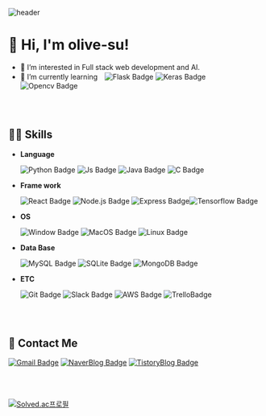 ![header](https://capsule-render.vercel.app/api?type=waving&color=auto&height=300&section=header&text=olive-su&fontSize=90&animation=fadeIn&fontAlignY=38&desc=I'm%20always%20eager%20to%20learn%20new%20skills😉&descAlignY=51&descAlign=62)


# 👋 Hi, I'm olive-su!

- 👀 I’m interested in Full stack web development and AI.
- 🌱 I’m currently learning　![Flask Badge](https://img.shields.io/badge/Flask-000000?style=flat-square&logo=Flask&logoColor=white) ![Keras Badge](https://img.shields.io/badge/Keras-d00000?style=flat-square&logo=Keras&logoColor=white) ![Opencv Badge](https://img.shields.io/badge/Opencv-5C3EE8?style=flat-square&logo=Opencv&logoColor=white)


### 　

## 👩‍💻 Skills

- **Language**

  ![Python Badge](https://img.shields.io/badge/Python-3776AB?style=flat-square&logo=Python&logoColor=white) ![Js Badge](https://img.shields.io/badge/JavaScript-F7DF1E?style=flat-square&logo=JavaScript&logoColor=white) ![Java Badge](https://img.shields.io/badge/Java-007396?style=flat-square&logo=Java&logoColor=white) ![C Badge](https://img.shields.io/badge/C-A8B9CC?yle=flat-square&logo=C&logoColor=white)

- **Frame work**

  ![React Badge](https://img.shields.io/badge/React-61DAFB?style=flat-square&logo=React&logoColor=white) ![Node.js Badge](https://img.shields.io/badge/Node.js-339933?style=flat-square&logo=Node.js&logoColor=white) ![Express Badge](https://img.shields.io/badge/Express-000000?style=flat-square&logo=Express&logoColor=white)![Tensorflow Badge](https://img.shields.io/badge/Tensorflow-FF6F00?style=flat-square&logo=Tensorflow&logoColor=white) 

- **OS**

  ![Window Badge](https://img.shields.io/badge/Windows-0078D6?style=flat-square&logo=Windows&logoColor=white) ![MacOS Badge](https://img.shields.io/badge/MacOS-000000?style=flat-square&logo=MacOS&logoColor=white) ![Linux Badge](https://img.shields.io/badge/Linux-FCC624?style=flat-square&logo=Linux&logoColor=white)

- **Data Base**

  ![MySQL Badge](https://img.shields.io/badge/MySQL-4479A1?style=flat-square&logo=MySQL&logoColor=white) ![SQLite Badge](https://img.shields.io/badge/SQLite-003B57?style=flat-square&logo=SQLite&logoColor=white) ![MongoDB Badge](https://img.shields.io/badge/MongoDB-47A248?style=flat-square&logo=MongoDB&logoColor=white)

- **ETC**

  ![Git Badge](https://img.shields.io/badge/Git-F05032?style=flat-square&logo=Git&logoColor=white) ![Slack Badge](https://img.shields.io/badge/Slack-4A154B?style=flat-square&logo=Slack&logoColor=white)  ![AWS Badge](https://img.shields.io/badge/Amazon_AWS-232F3E?style=flat-square&logo=amazonaws&logoColor=white) ![TrelloBadge](https://img.shields.io/badge/Trello-0052CC?style=flat-square&logo=Trello&logoColor=white) 

### 　

## 💬 Contact Me

[![Gmail Badge](https://img.shields.io/badge/Gmail-EA4335?style=flat-square&logo=Gmail&logoColor=white&link=mailto:1466su@gmail.com)](mailto:1466su@gmail.com)  [![NaverBlog Badge](https://img.shields.io/badge/DailyBlog-03C75A?style=flat-square&logo=Naver&logoColor=white&link=https://blog.naver.com/1466su)](https://blog.naver.com/1466su) [![TistoryBlog Badge](https://img.shields.io/badge/TechNote-00A98F?style=flat-square&logo=About.me&logoColor=white&link=https://olive-su.tistory.com/)](https://olive-su.tistory.com/)


### 　

[![Solved.ac프로필](http://mazassumnida.wtf/api/v2/generate_badge?boj=olive_su)](https://solved.ac/profile/olive_su)

<!-- [![Anurag's GitHub stats](https://github-readme-stats.vercel.app/api?username=olive-su&show_icons=true&theme=dracula)](https://github.com/anuraghazra/github-readme-stats) -->
